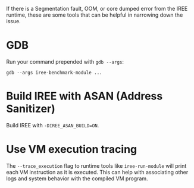 If there is a Segmentation fault, OOM, or core dumped error from the IREE runtime, these are some tools that
can be helpful in narrowing down the issue.

# GDB
Run your command prepended with `gdb --args`:
```
gdb --args iree-benchmark-module ...
```

# Build IREE with ASAN (Address Sanitizer)
Build IREE with `-DIREE_ASAN_BUILD=ON`.

# Use VM execution tracing
The `--trace_execution` flag to runtime tools like `iree-run-module` will print each VM instruction as it is
executed. This can help with associating other logs and system behavior with the compiled VM program.
